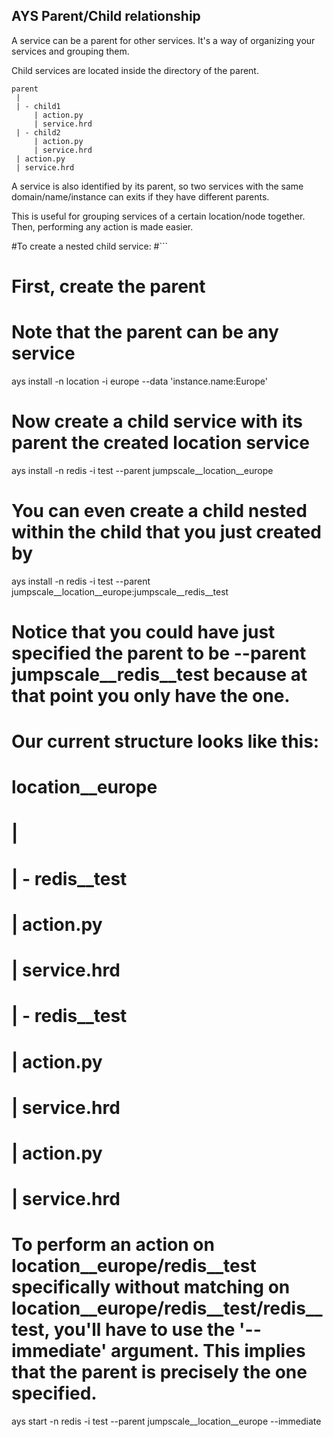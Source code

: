 AYS Parent/Child relationship
-------------------------------

A service can be a parent for other services. It's a way of organizing your services and grouping them.

Child services are located inside the directory of the parent.
```
parent
 |
 | - child1
     | action.py
     | service.hrd
 | - child2
     | action.py
     | service.hrd
 | action.py
 | service.hrd
```

A service is also identified by its parent, so two services with the same domain/name/instance can exits if they have different parents.

This is useful for grouping services of a certain location/node together. Then, performing any action is made easier.

#To create a nested child service:
#```
# First, create the parent
# Note that the parent can be any service
ays install -n location -i europe --data 'instance.name:Europe'

# Now create a child service with its parent the created location service
ays install -n redis -i test --parent jumpscale__location__europe

# You can even create a child nested within the child that you just created by
ays install -n redis -i test --parent jumpscale__location__europe:jumpscale__redis__test
# Notice that you could have just specified the parent to be --parent jumpscale__redis__test because at that point you only have the one.

# Our current structure looks like this:
# location__europe
# |
# | - redis__test
#     | action.py
#     | service.hrd
#     | - redis__test
#          | action.py
#          | service.hrd
# | action.py
# | service.hrd


# To perform an action on location__europe/redis__test specifically without matching on location__europe/redis__test/redis__test, you'll have to use the '--immediate' argument. This implies that the parent is precisely the one specified.
ays start -n redis -i test --parent jumpscale__location__europe --immediate



